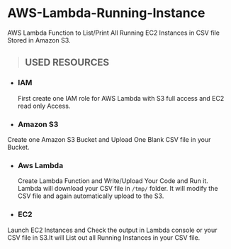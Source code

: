 # AWS-Lambda-Running-Instance
AWS Lambda Function to List/Print All Running EC2 Instances in CSV file Stored in Amazon S3.

>  ## USED RESOURCES

- ### IAM
  First create one IAM role for AWS Lambda with S3 full access and EC2 read only Access.

- ### Amazon S3
 Create one Amazon S3 Bucket and Upload One Blank CSV file in  your Bucket. 
 
 - ### Aws Lambda
   Create Lambda Function and Write/Upload Your Code and Run it. Lambda will download your CSV file in `/tmp/` folder. It will modify the CSV file and again automatically upload to the S3.
   
 - ### EC2
Launch EC2 Instances  and Check the output in Lambda console or your CSV file in S3.It will List out all Running Instances in your CSV file.



